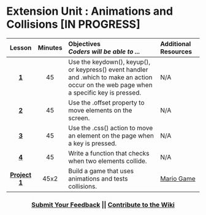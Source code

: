# Extension Unit : Animations and Collisions [IN PROGRESS]




|Lesson|Minutes|Objectives <br> *Coders will be able to ...*|Additional Resources|
|:-------:|:-------:|:-------|:-------|
|[**1**](https://drive.google.com/open?id=1Q3GX36FVCQ5SOvE0kL6ArkfbI448FopDkMwYcY0rWEo)|45| Use the keydown(), keyup(), or keypress() event handler and .which to make an action occur on the web page when a specific key is pressed. |N/A|
|[**2**](https://drive.google.com/open?id=1Qudx0X3ToTapLhsZrK1HfUgRX7qxsIKi5IAG5LoqnPE)|45| Use the .offset property to move elements on the screen.|N/A|
|[**3**](https://drive.google.com/open?id=1bwNSqEng98DfxW3Ow5FzSCEqtFfxwdopTwMrJsLnYTc)|45| Use the .css() action to move an element on the page when a key is pressed.|N/A|
|[**4**](https://docs.google.com/presentation/d/1KCQeNWg3BNUNy7KCpiU71b7tTHe0VP1L-AwEJ4sSE7w/edit#slide=id.g1d0118cf2a_0_406)|45| Write a function that checks when two elements collide. |N/A|
|[**Project 1**]()|45x2| Build a game that uses animations and tests collisions.|[Mario Game](https://popcode.org/?gist=ca2437d274496930e6d2ed927f17e8b7)|

<h3 align="center"><a href="https://docs.google.com/forms/d/e/1FAIpQLSfx0wkLyw_jSOhWR2yY8GTR8TV2NXYZc40us7aPHnl9bO6WAQ/viewform">Submit Your Feedback</a> || <a href="https://github.com/ScriptEdcurriculum/curriculum17-18/wiki/1.-Foundations#unit-7-variables-value-types-operators-inputval">Contribute to the Wiki</a></h3> 


